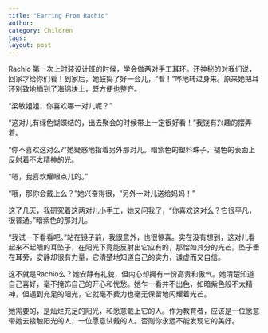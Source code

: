 ```yaml
---
title: "Earring From Rachio"
author:
category: Children
tags: 
layout: post
---
```

Rachio 第一次上时装设计班的时候，学会做两对手工耳环。还神秘的对我们说，回家才给你们看！到家后，她鼓捣了好一会儿，“看！”哗地转过身来。原来她把耳环别致地插到了海绵块上，既方便也整齐。

“梁敏姐姐，你喜欢哪一对儿呢？”

“这对儿有绿色蝴蝶结的，出去聚会的时候带上一定很好看！”我饶有兴趣的摆弄着。

“你不喜欢这对么?”她疑惑地指着另外那对儿。暗紫色的塑料珠子，褪色的表面上反射着不太精神的光。

“嗯，我喜欢耀眼点儿的。”

“哦，那你会戴上么？”她兴奋得很，“另外一对儿送给妈妈！”

这了几天，我研究着这两对儿小手工，她又问我了，“你喜欢这对么？它很平凡，很普通。”暗紫色的那对儿。

“我试一下看看吧。”站在镜子前，我很意外，也很惊喜。实在没有想到，这对儿看起来不起眼的耳坠子，在阳光下竟能反射出它应有的，那恰如其分的光芒。坠子垂在耳旁，安静却很有力量，它清楚地知道自己的实力，谦虚而又自信。

这不就是Rachio么？她安静有礼貌，但内心却拥有一份高贵和傲气。她清楚知道自己喜好，毫不掩饰自己的开心和忧愁。她乍一看并不出色，如暗紫色般不太精神，但遇到充足的阳光，它就毫不费力也毫无保留地闪耀着光芒。

她需要的，是灿烂充足的阳光，和愿意戴上它的人。作为教育者，应该是一位愿意带她去接触阳光的人，一位愿意试戴的人。否则你永远不能发现它的美好。

